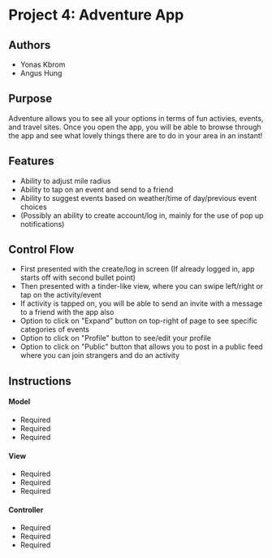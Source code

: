 # Project 4: Adventure App

## Authors
* Yonas Kbrom
* Angus Hung

## Purpose 
Adventure allows you to see all your options in terms of fun activies, events, and travel sites. Once you open the app, you will be able to browse through the app and see what lovely things there are to do in your area in an instant! 

## Features
* Ability to adjust mile radius
* Ability to tap on an event and send to a friend
* Ability to suggest events based on weather/time of day/previous event choices
* (Possibly an ability to create account/log in, mainly for the use of pop up notifications)

## Control Flow
* First presented with the create/log in screen (If already logged in, app starts off with second bullet point)
* Then presented with a tinder-like view, where you can swipe left/right or tap on the activity/event
* If activity is tapped on, you will be able to send an invite with a message to a friend with the app also
* Option to click on "Expand" button on top-right of page to see specific categories of events
* Option to click on "Profile" button to see/edit your profile
* Option to click on "Public" button that allows you to post in a public feed where you can join strangers and do an activity

## Instructions 

#### Model
* Required
* Required
* Required

#### View
* Required
* Required
* Required

#### Controller
* Required
* Required
* Required
